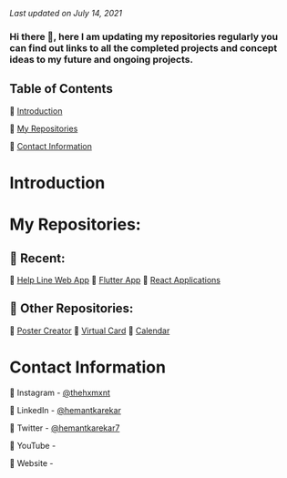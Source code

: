 _Last updated on July 14, 2021_

### Hi there 👋, here I am updating my repositories regularly you can find out links to all the completed projects and concept ideas to my future and ongoing projects.

## Table of Contents

:small_blue_diamond: [Introduction](#introduction)

:small_blue_diamond: [My Repositories](#my-repositories)

:small_blue_diamond: [Contact Information](#contact-information)

# Introduction

# My **Repositories**:

## 🌟 Recent:

🔹 [Help Line Web App](https://github.com/HemantKarekar/HelpLineWebApp) 
🔹 [Flutter App](https://github.com/HemantKarekar/FlutterApp) 
🔹 [React Applications](https://github.com/HemantKarekar/ReactApplications)

## 💼 Other Repositories:

🔹 [Poster Creator](https://github.com/HemantKarekar/PosterCreator)
🔹 [Virtual Card](https://github.com/HemantKarekar/VirtualCard)
🔹 [Calendar](https://github.com/HemantKarekar/Calendar)

# Contact Information

🔹 Instagram - [@thehxmxnt](https://www.instagram.com/thehxmxnt/)

🔹 LinkedIn - [@hemantkarekar](https://www.linkedin.com/in/hemantkarekar/)

🔹 Twitter - [@hemantkarekar7](https://twitter.com/hemantkarekar7)

🔹 YouTube - []()

🔹 Website - []()
